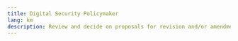 ```yaml
---
title: Digital Security Policymaker
lang: km
description: Review and decide on proposals for revision and/or amendment of policies, laws, and regulations related to digital security.
---
```

